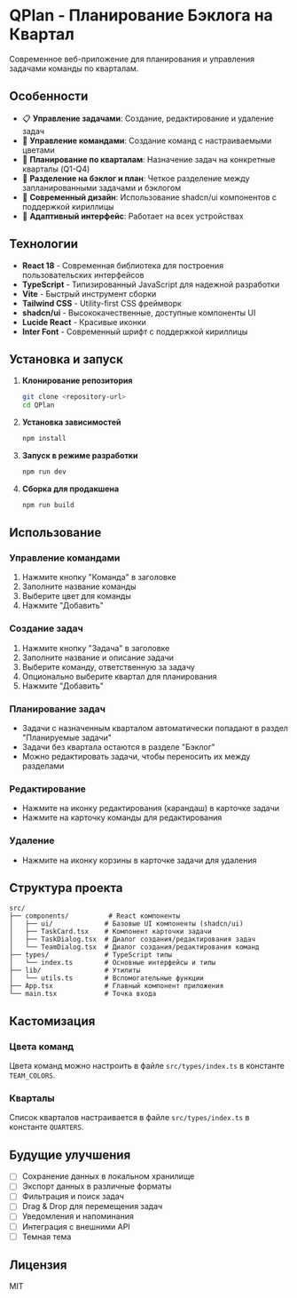 # QPlan - Планирование Бэклога на Квартал

Современное веб-приложение для планирования и управления задачами команды по кварталам.

## Особенности

- 📋 **Управление задачами**: Создание, редактирование и удаление задач
- 👥 **Управление командами**: Создание команд с настраиваемыми цветами
- 📅 **Планирование по кварталам**: Назначение задач на конкретные кварталы (Q1-Q4)
- 🔄 **Разделение на бэклог и план**: Четкое разделение между запланированными задачами и бэклогом
- 🎨 **Современный дизайн**: Использование shadcn/ui компонентов с поддержкой кириллицы
- 📱 **Адаптивный интерфейс**: Работает на всех устройствах

## Технологии

- **React 18** - Современная библиотека для построения пользовательских интерфейсов
- **TypeScript** - Типизированный JavaScript для надежной разработки
- **Vite** - Быстрый инструмент сборки
- **Tailwind CSS** - Utility-first CSS фреймворк
- **shadcn/ui** - Высококачественные, доступные компоненты UI
- **Lucide React** - Красивые иконки
- **Inter Font** - Современный шрифт с поддержкой кириллицы

## Установка и запуск

1. **Клонирование репозитория**
   ```bash
   git clone <repository-url>
   cd QPlan
   ```

2. **Установка зависимостей**
   ```bash
   npm install
   ```

3. **Запуск в режиме разработки**
   ```bash
   npm run dev
   ```

4. **Сборка для продакшена**
   ```bash
   npm run build
   ```

## Использование

### Управление командами
1. Нажмите кнопку "Команда" в заголовке
2. Заполните название команды
3. Выберите цвет для команды
4. Нажмите "Добавить"

### Создание задач
1. Нажмите кнопку "Задача" в заголовке
2. Заполните название и описание задачи
3. Выберите команду, ответственную за задачу
4. Опционально выберите квартал для планирования
5. Нажмите "Добавить"

### Планирование задач
- Задачи с назначенным кварталом автоматически попадают в раздел "Планируемые задачи"
- Задачи без квартала остаются в разделе "Бэклог"
- Можно редактировать задачи, чтобы переносить их между разделами

### Редактирование
- Нажмите на иконку редактирования (карандаш) в карточке задачи
- Нажмите на карточку команды для редактирования

### Удаление
- Нажмите на иконку корзины в карточке задачи для удаления

## Структура проекта

```
src/
├── components/          # React компоненты
│   ├── ui/             # Базовые UI компоненты (shadcn/ui)
│   ├── TaskCard.tsx    # Компонент карточки задачи
│   ├── TaskDialog.tsx  # Диалог создания/редактирования задач
│   └── TeamDialog.tsx  # Диалог создания/редактирования команд
├── types/              # TypeScript типы
│   └── index.ts        # Основные интерфейсы и типы
├── lib/                # Утилиты
│   └── utils.ts        # Вспомогательные функции
├── App.tsx             # Главный компонент приложения
└── main.tsx            # Точка входа
```

## Кастомизация

### Цвета команд
Цвета команд можно настроить в файле `src/types/index.ts` в константе `TEAM_COLORS`.

### Кварталы
Список кварталов настраивается в файле `src/types/index.ts` в константе `QUARTERS`.

## Будущие улучшения

- [ ] Сохранение данных в локальном хранилище
- [ ] Экспорт данных в различные форматы
- [ ] Фильтрация и поиск задач
- [ ] Drag & Drop для перемещения задач
- [ ] Уведомления и напоминания
- [ ] Интеграция с внешними API
- [ ] Темная тема

## Лицензия

MIT
